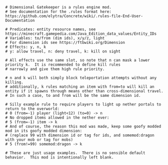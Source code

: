     # Dimensional Gatekeeper is a rules engine mod.
    # See documentation for the .rules format here: https://github.com/elytra/Concrete/wiki/.rules-file-End-User-Documentation

    # Predicates: entity resource names, see https://minecraft.gamepedia.com/Java_Edition_data_values/Entity_IDs
    # Variables: to/from (dim ids), x/y/z, light
    # For dimension ids see https://ftbwiki.org/Dimension
    # Effects: y, n, k
    # y: allow travel, n: deny travel, k: kill on sight

    # All effects use the same slot, so note that n can mask a lower priority k.  It is recommended to define kill rules
    # narrowly and give them high rule priority.

    # n and k will both simply block teleportation attempts without any killing.
    # additionally, k rules matching an item with from=to will kill an entity if it spawns through means other than cross-dimensional travel.
    # In such a case, to and from will be the same dimension id.

    # Silly example rule to require players to light up nether portals to return to the overworld:
    # 0 (from=-1) player (light<12) (to=0) -> n
    # No dropped items allowed in the nether ever:
    # 5 (from=-1) item -> k
    # And of course, the reason this mod was made, keep some goofy modded mod in its goofy modded dimension:
    # (replace 99 with dimension id or tag for ids, and somemod:dragon with your mob or tag for mobs)
    # 5 (from!=99) somemod:dragon -> k

    # These are just usage examples.  There is no sensible default behavior.  This mod is intentionally left blank.
